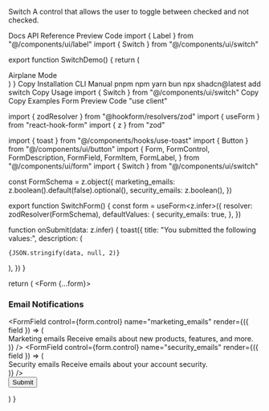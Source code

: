 Switch
A control that allows the user to toggle between checked and not checked.

Docs
API Reference
Preview
Code
import { Label } from "@/components/ui/label"
import { Switch } from "@/components/ui/switch"
 
export function SwitchDemo() {
  return (
    <div className="flex items-center space-x-2">
      <Switch id="airplane-mode" />
      <Label htmlFor="airplane-mode">Airplane Mode</Label>
    </div>
  )
}
Copy
Installation
CLI
Manual
pnpm
npm
yarn
bun
npx shadcn@latest add switch
Copy
Usage
import { Switch } from "@/components/ui/switch"
Copy
<Switch />
Copy
Examples
Form
Preview
Code
"use client"
 
import { zodResolver } from "@hookform/resolvers/zod"
import { useForm } from "react-hook-form"
import { z } from "zod"
 
import { toast } from "@/components/hooks/use-toast"
import { Button } from "@/components/ui/button"
import {
  Form,
  FormControl,
  FormDescription,
  FormField,
  FormItem,
  FormLabel,
} from "@/components/ui/form"
import { Switch } from "@/components/ui/switch"
 
const FormSchema = z.object({
  marketing_emails: z.boolean().default(false).optional(),
  security_emails: z.boolean(),
})
 
export function SwitchForm() {
  const form = useForm<z.infer<typeof FormSchema>>({
    resolver: zodResolver(FormSchema),
    defaultValues: {
      security_emails: true,
    },
  })
 
  function onSubmit(data: z.infer<typeof FormSchema>) {
    toast({
      title: "You submitted the following values:",
      description: (
        <pre className="mt-2 w-[340px] rounded-md bg-slate-950 p-4">
          <code className="text-white">{JSON.stringify(data, null, 2)}</code>
        </pre>
      ),
    })
  }
 
  return (
    <Form {...form}>
      <form onSubmit={form.handleSubmit(onSubmit)} className="w-full space-y-6">
        <div>
          <h3 className="mb-4 text-lg font-medium">Email Notifications</h3>
          <div className="space-y-4">
            <FormField
              control={form.control}
              name="marketing_emails"
              render={({ field }) => (
                <FormItem className="flex flex-row items-center justify-between rounded-lg border p-3 shadow-sm">
                  <div className="space-y-0.5">
                    <FormLabel>Marketing emails</FormLabel>
                    <FormDescription>
                      Receive emails about new products, features, and more.
                    </FormDescription>
                  </div>
                  <FormControl>
                    <Switch
                      checked={field.value}
                      onCheckedChange={field.onChange}
                    />
                  </FormControl>
                </FormItem>
              )}
            />
            <FormField
              control={form.control}
              name="security_emails"
              render={({ field }) => (
                <FormItem className="flex flex-row items-center justify-between rounded-lg border p-3 shadow-sm">
                  <div className="space-y-0.5">
                    <FormLabel>Security emails</FormLabel>
                    <FormDescription>
                      Receive emails about your account security.
                    </FormDescription>
                  </div>
                  <FormControl>
                    <Switch
                      checked={field.value}
                      onCheckedChange={field.onChange}
                      disabled
                      aria-readonly
                    />
                  </FormControl>
                </FormItem>
              )}
            />
          </div>
        </div>
        <Button type="submit">Submit</Button>
      </form>
    </Form>
  )
}